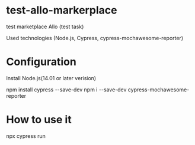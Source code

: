# test-allo-markerplace
test marketplace Allo (test task)

Used technologies (Node.js, Cypress, cypress-mochawesome-reporter)

# Configuration

Install Node.js(14.01 or later verision)

npm install cypress --save-dev
npm i --save-dev cypress-mochawesome-reporter
 
# How to use it

npx cypress run